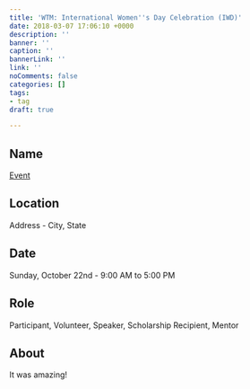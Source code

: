```yaml
---
title: 'WTM: International Women''s Day Celebration (IWD)'
date: 2018-03-07 17:06:10 +0000
description: ''
banner: ''
caption: ''
bannerLink: ''
link: ''
noComments: false
categories: []
tags:
- tag
draft: true

---
```


## Name

[Event](//google.com)

## Location

Address - City, State

## Date

Sunday, October 22nd - 9:00 AM to 5:00 PM

## Role

Participant, Volunteer, Speaker, Scholarship Recipient, Mentor

## About

It was amazing!
